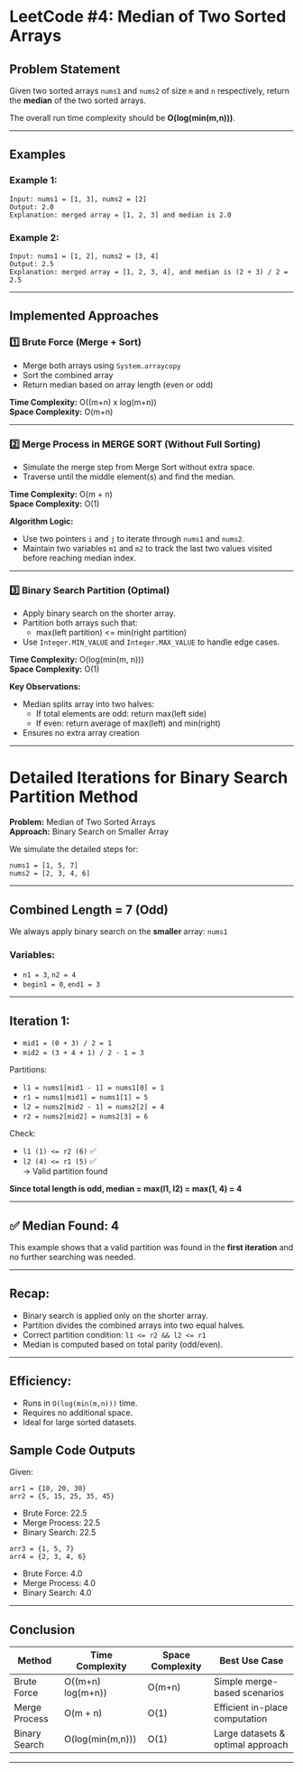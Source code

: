 
#  LeetCode #4: Median of Two Sorted Arrays

##  Problem Statement

Given two sorted arrays `nums1` and `nums2` of size `m` and `n` respectively, return the **median** of the two sorted arrays.

The overall run time complexity should be **O(log(min(m,n)))**.

---

##  Examples

### Example 1:
```
Input: nums1 = [1, 3], nums2 = [2]
Output: 2.0
Explanation: merged array = [1, 2, 3] and median is 2.0
```

### Example 2:
```
Input: nums1 = [1, 2], nums2 = [3, 4]
Output: 2.5
Explanation: merged array = [1, 2, 3, 4], and median is (2 + 3) / 2 = 2.5
```

---

##  Implemented Approaches

### 1️⃣ Brute Force (Merge + Sort)

- Merge both arrays using `System.arraycopy`
- Sort the combined array
- Return median based on array length (even or odd)

**Time Complexity:** O((m+n) x log(m+n))  
**Space Complexity:** O(m+n)

---

### 2️⃣ Merge Process in MERGE SORT (Without Full Sorting)

- Simulate the merge step from Merge Sort without extra space.
- Traverse until the middle element(s) and find the median.

**Time Complexity:** O(m + n)  
**Space Complexity:** O(1)

**Algorithm Logic:**

- Use two pointers `i` and `j` to iterate through `nums1` and `nums2`.
- Maintain two variables `m1` and `m2` to track the last two values visited before reaching median index.

---

### 3️⃣ Binary Search Partition (Optimal)

- Apply binary search on the shorter array.
- Partition both arrays such that:
    - max(left partition) <= min(right partition)
- Use `Integer.MIN_VALUE` and `Integer.MAX_VALUE` to handle edge cases.

**Time Complexity:** O(log(min(m, n)))  
**Space Complexity:** O(1)

**Key Observations:**

- Median splits array into two halves:
    - If total elements are odd: return max(left side)
    - If even: return average of max(left) and min(right)
- Ensures no extra array creation

---

# Detailed Iterations for Binary Search Partition Method
**Problem:** Median of Two Sorted Arrays  
**Approach:** Binary Search on Smaller Array

We simulate the detailed steps for:
```
nums1 = [1, 5, 7]
nums2 = [2, 3, 4, 6]
```

---

## Combined Length = 7 (Odd)

We always apply binary search on the **smaller** array: `nums1`

### Variables:
- `n1 = 3`, `n2 = 4`
- `begin1 = 0`, `end1 = 3`

---

##  Iteration 1:

- `mid1 = (0 + 3) / 2 = 1`
- `mid2 = (3 + 4 + 1) / 2 - 1 = 3`

Partitions:
- `l1 = nums1[mid1 - 1] = nums1[0] = 1`
- `r1 = nums1[mid1] = nums1[1] = 5`
- `l2 = nums2[mid2 - 1] = nums2[2] = 4`
- `r2 = nums2[mid2] = nums2[3] = 6`

Check:  
- `l1 (1) <= r2 (6)` ✅  
- `l2 (4) <= r1 (5)` ✅  
→ Valid partition found

**Since total length is odd, median = max(l1, l2) = max(1, 4) = 4**

---

## ✅ Median Found: **4**

This example shows that a valid partition was found in the **first iteration** and no further searching was needed.

---

##  Recap:

- Binary search is applied only on the shorter array.
- Partition divides the combined arrays into two equal halves.
- Correct partition condition: `l1 <= r2 && l2 <= r1`
- Median is computed based on total parity (odd/even).

---

##  Efficiency:

- Runs in `O(log(min(m,n)))` time.
- Requires no additional space.
- Ideal for large sorted datasets.


##  Sample Code Outputs

Given:

```
arr1 = {10, 20, 30}
arr2 = {5, 15, 25, 35, 45}
```

- Brute Force: 22.5
- Merge Process: 22.5
- Binary Search: 22.5

```
arr3 = {1, 5, 7}
arr4 = {2, 3, 4, 6}
```

- Brute Force: 4.0
- Merge Process: 4.0
- Binary Search: 4.0

---

##  Conclusion

| Method              | Time Complexity   | Space Complexity | Best Use Case                     |
|---------------------|------------------|------------------|------------------------------------|
| Brute Force         | O((m+n) log(m+n))| O(m+n)           | Simple merge-based scenarios      |
| Merge Process       | O(m + n)         | O(1)             | Efficient in-place computation    |
| Binary Search       | O(log(min(m,n))) | O(1)             | Large datasets & optimal approach |

---
